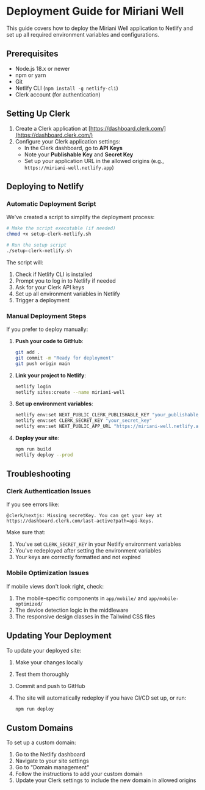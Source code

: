 # Deployment Guide for Miriani Well

This guide covers how to deploy the Miriani Well application to Netlify and set up all required environment variables and configurations.

## Prerequisites

- Node.js 18.x or newer
- npm or yarn
- Git
- Netlify CLI (`npm install -g netlify-cli`)
- Clerk account (for authentication)

## Setting Up Clerk

1. Create a Clerk application at [https://dashboard.clerk.com/](https://dashboard.clerk.com/)
2. Configure your Clerk application settings:
   - In the Clerk dashboard, go to **API Keys**
   - Note your **Publishable Key** and **Secret Key**
   - Set up your application URL in the allowed origins (e.g., `https://miriani-well.netlify.app`)

## Deploying to Netlify

### Automatic Deployment Script

We've created a script to simplify the deployment process:

```bash
# Make the script executable (if needed)
chmod +x setup-clerk-netlify.sh

# Run the setup script
./setup-clerk-netlify.sh
```

The script will:

1. Check if Netlify CLI is installed
2. Prompt you to log in to Netlify if needed
3. Ask for your Clerk API keys
4. Set up all environment variables in Netlify
5. Trigger a deployment

### Manual Deployment Steps

If you prefer to deploy manually:

1. **Push your code to GitHub**:

   ```bash
   git add .
   git commit -m "Ready for deployment"
   git push origin main
   ```

2. **Link your project to Netlify**:

   ```bash
   netlify login
   netlify sites:create --name miriani-well
   ```

3. **Set up environment variables**:

   ```bash
   netlify env:set NEXT_PUBLIC_CLERK_PUBLISHABLE_KEY "your_publishable_key"
   netlify env:set CLERK_SECRET_KEY "your_secret_key"
   netlify env:set NEXT_PUBLIC_APP_URL "https://miriani-well.netlify.app"
   ```

4. **Deploy your site**:

   ```bash
   npm run build
   netlify deploy --prod
   ```

## Troubleshooting

### Clerk Authentication Issues

If you see errors like:

```text
@clerk/nextjs: Missing secretKey. You can get your key at https://dashboard.clerk.com/last-active?path=api-keys.
```

Make sure that:

1. You've set `CLERK_SECRET_KEY` in your Netlify environment variables
2. You've redeployed after setting the environment variables
3. Your keys are correctly formatted and not expired

### Mobile Optimization Issues

If mobile views don't look right, check:

1. The mobile-specific components in `app/mobile/` and `app/mobile-optimized/`
2. The device detection logic in the middleware
3. The responsive design classes in the Tailwind CSS files

## Updating Your Deployment

To update your deployed site:

1. Make your changes locally
2. Test them thoroughly
3. Commit and push to GitHub
4. The site will automatically redeploy if you have CI/CD set up, or run:

   ```bash
   npm run deploy
   ```

## Custom Domains

To set up a custom domain:

1. Go to the Netlify dashboard
2. Navigate to your site settings
3. Go to "Domain management"
4. Follow the instructions to add your custom domain
5. Update your Clerk settings to include the new domain in allowed origins
